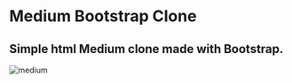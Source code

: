# Medium Bootstrap Clone

## Simple html Medium clone made with Bootstrap.

![medium](https://user-images.githubusercontent.com/75572432/139067503-9446626f-ee70-4924-acd6-def29f07097d.gif)
